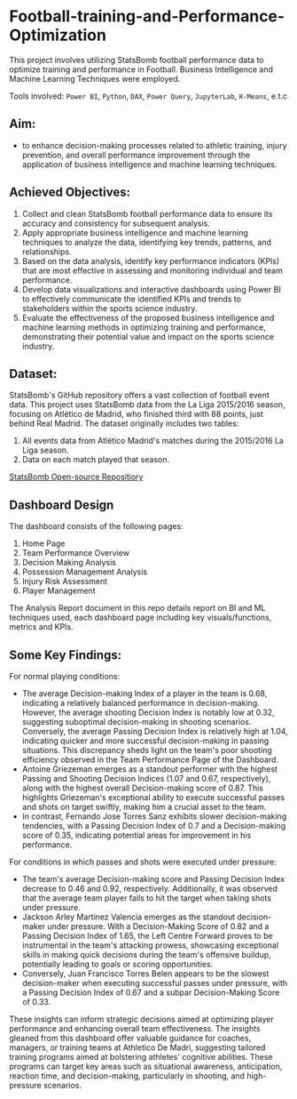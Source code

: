 # Football-training-and-Performance-Optimization
This project involves utilizing StatsBomb football performance data to optimize training and performance in Football. Business Intelligence and Machine Learning Techniques were employed.

Tools involved: `Power BI`, `Python`, `DAX`, `Power Query`,  `JupyterLab`, `K-Means`, e.t.c

## Aim:
- to enhance decision-making processes related to athletic training, injury prevention, and overall performance improvement through the application of business intelligence and machine learning techniques.

## Achieved Objectives:
1. Collect and clean StatsBomb football performance data to ensure its accuracy and consistency for subsequent analysis.
2. Apply appropriate business intelligence and machine learning techniques to analyze the data, identifying key trends, patterns, and relationships.
3. Based on the data analysis, identify key performance indicators (KPIs) that are most effective in assessing and monitoring individual and team performance.
4. Develop data visualizations and interactive dashboards using Power BI to effectively communicate the identified KPIs and trends to stakeholders within the sports science industry.
5. Evaluate the effectiveness of the proposed business intelligence and machine learning methods in optimizing training and performance, demonstrating their potential value and impact on the sports science industry.

## Dataset:

StatsBomb's GitHub repository offers a vast collection of football event data. This project uses StatsBomb data from the La Liga 2015/2016 season, focusing on Atlético de Madrid, who finished third with 88 points, just behind Real Madrid. The dataset originally includes two tables:

1. All events data from Atlético Madrid's matches during the 2015/2016 La Liga season.
2. Data on each match played that season.

[StatsBomb Open-source Repositiory](https://github.com/statsbomb/open-data)


## Dashboard Design
The dashboard consists of the following pages:
1. Home Page
2. Team Performance Overview
3. Decision Making Analysis
4. Possession Management Analysis
5. Injury Risk Assessment
6. Player Management

The Analysis Report document in this repo details report on BI and ML techniques used,  each dashboard page including key visuals/functions, metrics and KPIs.

## Some Key Findings:
For normal playing conditions:
- The average Decision-making Index of a player in the team is 0.68, indicating a relatively balanced performance in decision-making. However, the average shooting Decision Index is notably low at 0.32, suggesting suboptimal decision-making in shooting scenarios. Conversely, the average Passing Decision Index is relatively high at 1.04, indicating quicker and more successful decision-making in passing situations. This discrepancy sheds light on the team's poor shooting efficiency observed in the Team Performance Page of the Dashboard.
- Antoine Griezeman emerges as a standout performer with the highest Passing and Shooting Decision Indices (1.07 and 0.67, respectively), along with the highest overall Decision-making score of 0.87. This highlights Griezeman's exceptional ability to execute successful passes and shots on target swiftly, making him a crucial asset to the team.
- In contrast, Fernando Jose Torres Sanz exhibits slower decision-making tendencies, with a Passing Decision Index of 0.7 and a Decision-making score of 0.35, indicating potential areas for improvement in his performance.

For conditions in which passes and shots were executed under pressure:

- The team's average Decision-making score and Passing Decision Index decrease to 0.46 and 0.92, respectively. Additionally, it was observed that the average team player fails to hit the target when taking shots under pressure.
- Jackson Arley Martinez Valencia emerges as the standout decision-maker under pressure. With a Decision-Making Score of 0.82 and a Passing Decision Index of 1.65, the Left Centre Forward proves to be instrumental in the team's attacking prowess, showcasing exceptional skills in making quick decisions during the team's offensive buildup, potentially leading to goals or scoring opportunities.
- Conversely, Juan Francisco Torres Belen appears to be the slowest decision-maker when executing successful passes under pressure, with a Passing Decision Index of 0.67 and a subpar Decision-Making Score of 0.33.

These insights can inform strategic decisions aimed at optimizing player performance and enhancing overall team effectiveness. The insights gleaned from this dashboard offer valuable guidance for coaches, managers, or training teams at Athletico De Madri, suggesting tailored training programs aimed at bolstering athletes' cognitive abilities. These programs can target key areas such as situational awareness, anticipation, reaction time, and decision-making, particularly in shooting, and high-pressure scenarios.


